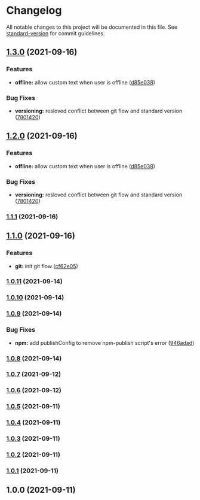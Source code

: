 # Changelog

All notable changes to this project will be documented in this file. See [standard-version](https://github.com/conventional-changelog/standard-version) for commit guidelines.

## [1.3.0](https://github.com/fashionstudio/react-native-web-app/compare/v1.1.1...v1.3.0) (2021-09-16)


### Features

* **offline:** allow custom text when user is offline ([d85e038](https://github.com/fashionstudio/react-native-web-app/commit/d85e038d5b4dee798db2a8e7dce2b01fc2795324))


### Bug Fixes

* **versioning:** resloved conflict between git flow and standard version ([7801420](https://github.com/fashionstudio/react-native-web-app/commit/7801420415303b951a81d10437fe7782cfab13d4))

## [1.2.0](https://github.com/fashionstudio/react-native-web-app/compare/v1.1.1...v1.2.0) (2021-09-16)


### Features

* **offline:** allow custom text when user is offline ([d85e038](https://github.com/fashionstudio/react-native-web-app/commit/d85e038d5b4dee798db2a8e7dce2b01fc2795324))


### Bug Fixes

* **versioning:** resloved conflict between git flow and standard version ([7801420](https://github.com/fashionstudio/react-native-web-app/commit/7801420415303b951a81d10437fe7782cfab13d4))

### [1.1.1](https://github.com/fashionstudio/react-native-web-app/compare/v1.1.0...v1.1.1) (2021-09-16)

## [1.1.0](https://github.com/fashionstudio/react-native-web-app/compare/v1.0.11...v1.1.0) (2021-09-16)


### Features

* **git:** init git flow ([cf62e05](https://github.com/fashionstudio/react-native-web-app/commit/cf62e058756e4dcf65901316aa6483b7668a61da))

### [1.0.11](https://github.com/fashionstudio/react-native-web-app/compare/v1.0.9...v1.0.11) (2021-09-14)

### [1.0.10](https://github.com/fashionstudio/react-native-web-app/compare/v1.0.9...v1.0.10) (2021-09-14)

### [1.0.9](https://github.com/fashionstudio/react-native-web-app/compare/v1.0.8...v1.0.9) (2021-09-14)


### Bug Fixes

* **npm:** add publishConfig to remove npm-publish script's error ([946adad](https://github.com/fashionstudio/react-native-web-app/commit/946adadc39ad2c0696d40fa9c933e0d431ca7c7e))

### [1.0.8](https://github.com/fashionstudio/react-native-web-app/compare/v1.0.7...v1.0.8) (2021-09-14)

### [1.0.7](https://github.com/fashionstudio/react-native-web-app/compare/v1.0.6...v1.0.7) (2021-09-12)

### [1.0.6](https://github.com/fashionstudio/react-native-web-app/compare/v1.0.5...v1.0.6) (2021-09-12)

### [1.0.5](https://github.com/fashionstudio/react-native-web-app/compare/v1.0.4...v1.0.5) (2021-09-11)

### [1.0.4](https://github.com/fashionstudio/react-native-web-app/compare/v1.0.3...v1.0.4) (2021-09-11)

### [1.0.3](https://github.com/fashionstudio/react-native-web-app/compare/v1.0.2...v1.0.3) (2021-09-11)

### [1.0.2](https://github.com/fashionstudio/react-native-web-app/compare/v1.0.1...v1.0.2) (2021-09-11)

### [1.0.1](https://github.com/fashionstudio/react-native-web-app/compare/v1.0.0...v1.0.1) (2021-09-11)

## 1.0.0 (2021-09-11)
